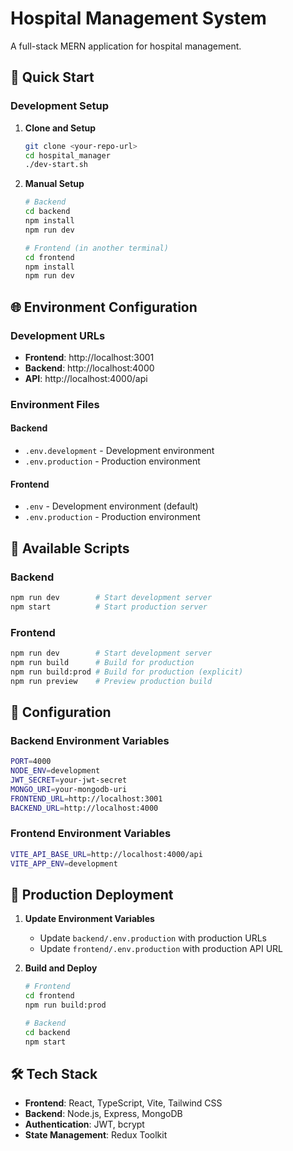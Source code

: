 # Hospital Management System

A full-stack MERN application for hospital management.

## 🚀 Quick Start

### Development Setup

1. **Clone and Setup**
   ```bash
   git clone <your-repo-url>
   cd hospital_manager
   ./dev-start.sh
   ```

2. **Manual Setup**
   ```bash
   # Backend
   cd backend
   npm install
   npm run dev

   # Frontend (in another terminal)
   cd frontend
   npm install
   npm run dev
   ```

## 🌐 Environment Configuration

### Development URLs
- **Frontend**: http://localhost:3001
- **Backend**: http://localhost:4000
- **API**: http://localhost:4000/api

### Environment Files

#### Backend
- `.env.development` - Development environment
- `.env.production` - Production environment

#### Frontend
- `.env` - Development environment (default)
- `.env.production` - Production environment

## 📝 Available Scripts

### Backend
```bash
npm run dev        # Start development server
npm start          # Start production server
```

### Frontend
```bash
npm run dev        # Start development server
npm run build      # Build for production
npm run build:prod # Build for production (explicit)
npm run preview    # Preview production build
```

## 🔧 Configuration

### Backend Environment Variables
```bash
PORT=4000
NODE_ENV=development
JWT_SECRET=your-jwt-secret
MONGO_URI=your-mongodb-uri
FRONTEND_URL=http://localhost:3001
BACKEND_URL=http://localhost:4000
```

### Frontend Environment Variables
```bash
VITE_API_BASE_URL=http://localhost:4000/api
VITE_APP_ENV=development
```

## 🚀 Production Deployment

1. **Update Environment Variables**
   - Update `backend/.env.production` with production URLs
   - Update `frontend/.env.production` with production API URL

2. **Build and Deploy**
   ```bash
   # Frontend
   cd frontend
   npm run build:prod

   # Backend
   cd backend
   npm start
   ```

## 🛠️ Tech Stack

- **Frontend**: React, TypeScript, Vite, Tailwind CSS
- **Backend**: Node.js, Express, MongoDB
- **Authentication**: JWT, bcrypt
- **State Management**: Redux Toolkit